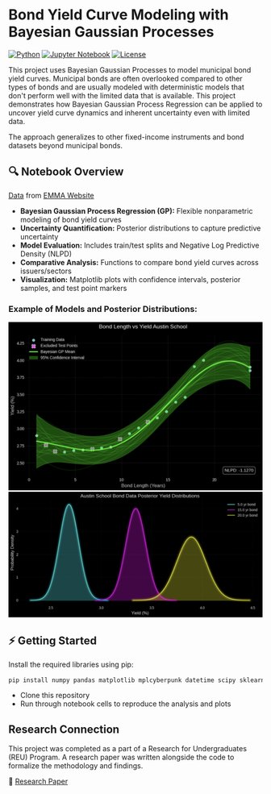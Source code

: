 # Bond Yield Curve Modeling with Bayesian Gaussian Processes

[![Python](https://img.shields.io/badge/python-3.13-blue)](https://www.python.org/)
[![Jupyter Notebook](https://img.shields.io/badge/Jupyter-Notebook-orange)](https://jupyter.org/)
[![License](https://img.shields.io/badge/license-MIT-green)](LICENSE)

This project uses Bayesian Gaussian Processes to model municipal bond yield curves. Municipal bonds are often overlooked compared to other types of bonds and are usually modeled with deterministic models that don't perform well with the limited data that is available. This project demonstrates how Bayesian Gaussian Process Regression can be applied to uncover yield curve dynamics and inherent uncertainty even with limited data.

The approach generalizes to other fixed-income instruments and bond datasets beyond municipal bonds.

## 🔍 Notebook Overview

[Data](https://github.com/AMP3000/bayesian-gp-yield_curve-modeling/tree/main/data) from [EMMA Website](https://emma.msrb.org/)


- **Bayesian Gaussian Process Regression (GP):** Flexible nonparametric modeling of bond yield curves  
- **Uncertainty Quantification:** Posterior distributions to capture predictive uncertainty  
- **Model Evaluation:** Includes train/test splits and Negative Log Predictive Density (NLPD)  
- **Comparative Analysis:** Functions to compare bond yield curves across issuers/sectors  
- **Visualization:** Matplotlib plots with confidence intervals, posterior samples, and test point markers


### Example of Models and Posterior Distributions:

![Alt Text](images/bayesian_model.png)
![Alt Text](images/posterior_distributions.png)

## ⚡ Getting Started

Install the required libraries using pip:

```bash
pip install numpy pandas matplotlib mplcyberpunk datetime scipy sklearn
```

- Clone this repository
- Run through notebook cells to reproduce the analysis and plots


## Research Connection

This project was completed as a part of a Research for Undergraduates (REU) Program. A research paper was written alongside the code to formalize the methodology and findings. 

🔗 [Research Paper](https://drive.google.com/file/d/1cYeYV2rkz7CBj5UKULra5SL2RA-PPwyO/view)

